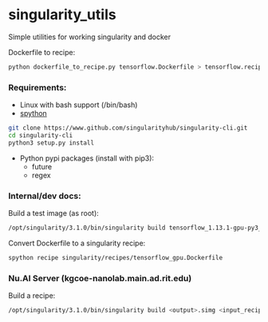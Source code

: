 # singularity_utils
Simple utilities for working singularity and docker

Dockerfile to recipe:
```bash
python dockerfile_to_recipe.py tensorflow.Dockerfile > tensorflow.recipe
```

### Requirements:
- Linux with bash support (/bin/bash)
- [spython](https://vsoch.github.io/singularity-cli/install)
```bash
git clone https://www.github.com/singularityhub/singularity-cli.git
cd singularity-cli
python3 setup.py install
```
- Python pypi packages (install with pip3):
  - future
  - regex

### Internal/dev docs:
Build a test image (as root):
```bash
/opt/singularity/3.1.0/bin/singularity build tensorflow_1.13.1-gpu-py3_test.simg /home/zjc2920/singularity/recipes/tensorflow_1.13.1-gpu-py3_test
```

Convert Dockerfile to a singularity recipe:
```bash
spython recipe singularity/recipes/tensorflow_gpu.Dockerfile
```

### Nu.AI Server (kgcoe-nanolab.main.ad.rit.edu)
Build a recipe:
```bash
/opt/singularity/3.1.0/bin/singularity build <output>.simg <input_recipe>
```
